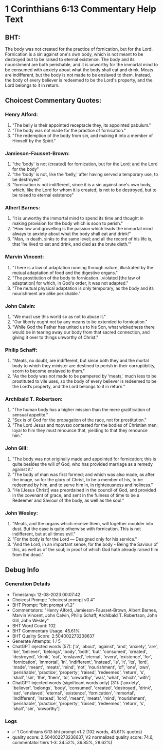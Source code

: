 # 1 Corinthians 6:13 Commentary Help Text

## BHT:
The body was not created for the practice of fornication, but for the Lord. Fornication is a sin against one's own body, which is not meant to be destroyed but to be raised to eternal existence. The body and its nourishment are both perishable, and it is unworthy for the immortal mind to be consumed with anxiety about what the body shall eat and drink. Meats are indifferent, but the body is not made to be enslaved to them. Instead, the body of every believer is redeemed to be the Lord's property, and the Lord belongs to it in return.

## Choicest Commentary Quotes:
### Henry Alford:
1. "The belly is their appointed receptacle they, its appointed pabulum."
2. "The body was not made for the practice of fornication."
3. "The redemption of the body from sin, and making it into a member of Himself by the Spirit."

### Jamieson-Fausset-Brown:
1. "the 'body' is not (created) for fornication, but for the Lord; and the Lord for the body"
2. "the 'body' is not, like the 'belly,' after having served a temporary use, to be destroyed"
3. "fornication is not indifferent, since it is a sin against one's own body, which, like the Lord for whom it is created, is not to be destroyed, but to be raised to eternal existence"

### Albert Barnes:
1. "It is unworthy the immortal mind to spend its time and thought in making provision for the body which is soon to perish."
2. "How low and grovelling is the passion which leads the immortal mind always to anxiety about what the body shall eat and drink!"
3. "Man, in death, sinks to the same level; and all the record of his life is, that 'he lived to eat and drink, and died as the brute dieth.'"

### Marvin Vincent:
1. "There is a law of adaptation running through nature, illustrated by the mutual adaptation of food and the digestive organs."
2. "The prostitution of the body to fornication...violated [the law of adaptation] for which, in God's order, it was not adapted."
3. "The mutual physical adaptation is only temporary, as the body and its nourishment are alike perishable."

### John Calvin:
1. "We must use this world so as not to abuse it."
2. "Our liberty ought not by any means to be extended to fornication."
3. "While God the Father has united us to his Son, what wickedness there would be in tearing away our body from that sacred connection, and giving it over to things unworthy of Christ."

### Philip Schaff:
1. "Meats, no doubt, are indifferent, but since both they and the mortal body to which they minister are destined to perish in their corruptibility, scorn to become enslaved to them."
2. "As the body was not made to be pampered by 'meats,' much less to be prostituted to vile uses, so the body of every believer is redeemed to be the Lord’s property, and the Lord belongs to it in return."

### Archibald T. Robertson:
1. "The human body has a higher mission than the mere gratification of sensual appetite."
2. "Sex is of God for the propagation of the race, not for prostitution."
3. "The Lord Jesus and πορνεια contested for the bodies of Christian men; loyal to him they must renounce that, yielding to that they renounce him."

### John Gill:
1. "The body was not originally made and appointed for fornication; this is quite besides the will of God, who has provided marriage as a remedy against it."
2. "The body of man was first formed; and which was also made, as after the image, so for the glory of Christ, to be a member of his, to be redeemed by him, and to serve him in, in righteousness and holiness."
3. "He [Jesus Christ] was preordained in the council of God, and provided in the covenant of grace, and sent in the fulness of time to be a Redeemer and Saviour of the body, as well as the soul."

### John Wesley:
1. "Meats, and the organs which receive them, will together moulder into dust. But the case is quite otherwise with fornication. This is not indifferent, but at all times evil."
2. "For the body is for the Lord — Designed only for his service."
3. "And the Lord, in an important sense, for the body - Being the Saviour of this, as well as of the soul; in proof of which God hath already raised him from the dead."


## Debug Info
### Generation Details
- Timestamp: 12-08-2023 00:07:42
- Choicest Prompt: "choicest prompt v0.4"
- BHT Prompt: "bht prompt v1.2"
- Commentators: "Henry Alford, Jamieson-Fausset-Brown, Albert Barnes, Marvin Vincent, John Calvin, Philip Schaff, Archibald T. Robertson, John Gill, John Wesley"
- BHT Word Count: 102
- BHT Commentary Usage: 45.61%
- BHT Quality Score: 2.504002273238637
- Generate Attempts: 1 / 5
- ChatGPT injected words (57):
	['a', 'about', 'against', 'and', 'anxiety', 'are', 'be', 'believer', 'belongs', 'body', 'both', 'but', 'consumed', 'created', 'destroyed', 'drink', 'eat', 'enslaved', 'eternal', 'every', 'existence', 'for', 'fornication', 'immortal', 'in', 'indifferent', 'instead', 'is', 'it', 'its', 'lord', 'made', 'meant', 'meats', 'mind', 'not', 'nourishment', 'of', 'one', 'own', 'perishable', 'practice', 'property', 'raised', 'redeemed', 'return', 's', 'shall', 'sin', 'the', 'them', 'to', 'unworthy', 'was', 'what', 'which', 'with']
- ChatGPT injected words (significant words only) (31):
	['anxiety', 'believer', 'belongs', 'body', 'consumed', 'created', 'destroyed', 'drink', 'eat', 'enslaved', 'eternal', 'existence', 'fornication', 'immortal', 'indifferent', 'instead', 'lord', 'meant', 'meats', 'mind', 'nourishment', 'perishable', 'practice', 'property', 'raised', 'redeemed', 'return', 's', 'shall', 'sin', 'unworthy']

### Logs
- ✅ 1 Corinthians 6:13 bht prompt v1.2 (102 words, 45.61% quotes)
- quality score: 2.504002273238637, V2 normalized quality score: 74.6, commentator tiers 1-3: 34.52%, 36.85%, 28.62%)